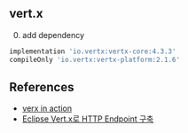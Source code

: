 ## vert.x

0. add dependency

```gradle
implementation 'io.vertx:vertx-core:4.3.3'
compileOnly 'io.vertx:vertx-platform:2.1.6'
```



## References
- [verx in action](https://github.com/jponge/vertx-in-action)
- [Eclipse Vert.x로 HTTP Endpoint 구축](https://tech.io/playgrounds/1342/building-a-http-endpoint-with-eclipse-vert-x)